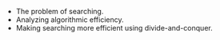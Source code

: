 * The problem of searching.
* Analyzing algorithmic efficiency.
* Making searching more efficient using divide-and-conquer.
